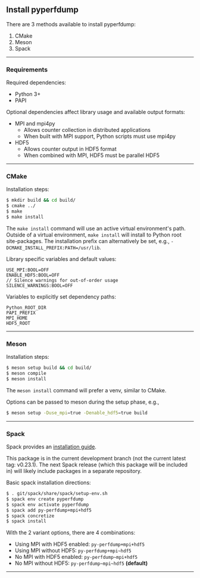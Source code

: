 ## Install pyperfdump
There are 3 methods available to install pyperfdump:
1) CMake
2) Meson
3) Spack
___
### Requirements

Required dependencies:
- Python 3+
- PAPI

Optional dependencies affect library usage and available output formats:
- MPI and mpi4py
  - Allows counter collection in distributed applications
  - When built with MPI support, Python scripts must use mpi4py
- HDF5
  - Allows counter output in HDF5 format
  - When combined with MPI, HDF5 must be parallel HDF5
___
### CMake

Installation steps:
```bash
$ mkdir build && cd build/
$ cmake ../
$ make
$ make install
```

The `make install` command will use an active virtual environment's path.
Outside of a virtual environment, `make install` will install to Python root site-packages.
The installation prefix can alternatively be set, e.g., `-DCMAKE_INSTALL_PREFIX:PATH=/usr/lib`.

Library specific variables and default values:
```
USE_MPI:BOOL=OFF
ENABLE_HDF5:BOOL=OFF
// Silence warnings for out-of-order usage
SILENCE_WARNINGS:BOOL=OFF
```

Variables to explicitly set dependency paths:
```
Python_ROOT_DIR
PAPI_PREFIX
MPI_HOME
HDF5_ROOT
```
___
### Meson

Installation steps:
```bash
$ meson setup build && cd build/
$ meson compile
$ meson install
```

The `meson install` command will prefer a venv, similar to CMake.

Options can be passed to meson during the setup phase, e.g.,
```bash
$ meson setup -Duse_mpi=true -Denable_hdf5=true build
```
___
### Spack

Spack provides an [installation guide](https://spack-tutorial.readthedocs.io/en/latest/tutorial_basics.html).

This package is in the current development branch (not the current latest tag: v0.23.1). The next Spack release (which this package will be included in) will likely include packages in a separate repository.

Basic spack installation directions:
```bash
$ . git/spack/share/spack/setup-env.sh
$ spack env create pyperfdump
$ spack env activate pyperfdump
$ spack add py-perfdump+mpi+hdf5
$ spack concretize
$ spack install
```

With the 2 variant options, there are 4 combinations:
- Using MPI with HDF5 enabled: `py-perfdump+mpi+hdf5`
- Using MPI without HDF5: `py-perfdump+mpi~hdf5`
- No MPI with HDF5 enabled: `py-perfdump~mpi+hdf5`
- No MPI without HDF5: `py-perfdump~mpi~hdf5` __(default)__
___
